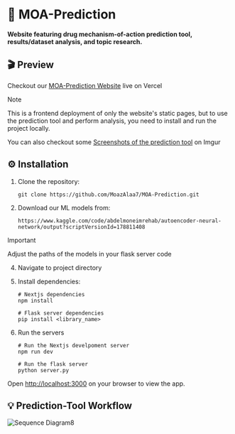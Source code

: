 # 🧬 MOA-Prediction

**Website featuring drug mechanism-of-action prediction tool, results/dataset analysis, and topic research.**

## 🎬 Preview

Checkout our [MOA-Prediction Website](https://mechanism-of-action-frontend.vercel.app/) live on Vercel
> [!NOTE]
> This is a frontend deployment of only the website's static pages, but to use the prediction tool and perform analysis, you need to install and run the project locally.

You can also checkout some [Screenshots of the prediction tool](https://imgur.com/a/moa-prediction-vAuuHOH) on Imgur

## ⚙️ Installation
1. Clone the repository:

   ```
   git clone https://github.com/MoazAlaa7/MOA-Prediction.git
   ```

2. Download our ML models from:

   ```
   https://www.kaggle.com/code/abdelmoneimrehab/autoencoder-neural-network/output?scriptVersionId=178811408
   ```
> [!IMPORTANT]  
> Adjust the paths of the models in your flask server code

4. Navigate to project directory
   
5. Install dependencies:

   ```
   # Nextjs dependencies
   npm install

   # Flask server dependencies
   pip install <library_name>
   ```

6. Run the servers
   ```
   # Run the Nextjs develpoment server
   npm run dev
  
   # Run the flask server
   python server.py
   ```

Open [http://localhost:3000](http://localhost:3000) on your browser to view the app.

## 💡 Prediction-Tool Workflow

![Sequence Diagram8](https://github.com/user-attachments/assets/c7963151-8d28-49ff-8b65-5813eba95a6c)

